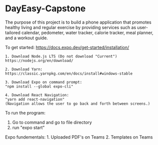 # DayEasy-Capstone
The purpose of this project is to build a phone application that promotes healthy living and regular exercise by providing services such as user-tailored calendar, pedometer, water tracker, calorie tracker, meal planner, and a workout guide. 


To get started:
https://docs.expo.dev/get-started/installation/

	1. Download Node.js LTS (Do not download "Current")
	https://nodejs.org/en/download/
	
	2. Download Yarn:
	https://classic.yarnpkg.com/en/docs/install#windows-stable

	3. Download Expo on command prompt:
	"npm install --global expo-cli"

	4. Download React Navigation:
	"yarn add react-navigation"
	(Navigation allows the user to go back and forth between screens.)

	
To run the program:
1. Go to command and go to file directory
2. run "expo start"

Expo fundementals:
	1. Uploaded PDF's on Teams
	2. Templates on Teams
